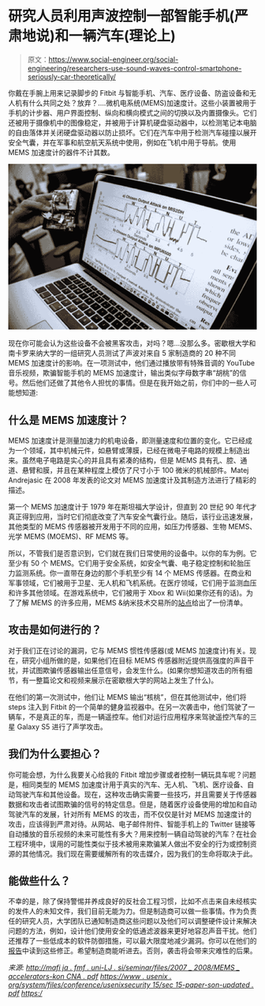 # 研究人员利用声波控制一部智能手机(严肃地说)和一辆汽车(理论上)

> 原文：<https://www.social-engineer.org/social-engineering/researchers-use-sound-waves-control-smartphone-seriously-car-theoretically/>

你戴在手腕上用来记录脚步的 Fitbit 与智能手机、汽车、医疗设备、防盗设备和无人机有什么共同之处？放弃？….微机电系统(MEMS)加速度计。这些小装置被用于手机的计步器、用户界面控制、纵向和横向模式之间的切换以及内置摄像头。它们还被用于摄像机中的图像稳定，并被用于计算机硬盘驱动器中，以检测笔记本电脑的自由落体并关闭硬盘驱动器以防止损坏。它们在汽车中用于检测汽车碰撞以展开安全气囊，并在军事和航空航天系统中使用，例如在飞机中用于导航。使用 MEMS 加速度计的器件不计其数。

![Sound Waves control Smartphone and Car ](img/ee7e356d21e9e0510fdec7394dc45de2.png)

现在你可能会认为这些设备不会被黑客攻击，对吗？嗯…没那么多。密歇根大学和南卡罗来纳大学的一组研究人员测试了声波对来自 5 家制造商的 20 种不同 MEMS 加速度计的影响。在一项测试中，他们通过播放带有特殊音调的 YouTube 音乐视频，欺骗智能手机的 MEMS 加速度计，输出类似字母数字串“胡桃”的信号。然后他们还做了其他令人担忧的事情。但是在我开始之前，你们中的一些人可能想知道:

## 什么是 MEMS 加速度计？

MEMS 加速度计是测量加速力的机电设备，即测量速度和位置的变化。它已经成为一个领域，其中机械元件，如悬臂或薄膜，已经在微电子电路的规模上制造出来。虽然电子电路是实心的并且具有紧凑的结构，但是 MEMS 具有孔、腔、通道、悬臂和膜，并且在某种程度上模仿了尺寸小于 100 微米的机械部件。Matej Andrejasic 在 2008 年发表的论文对 MEMS 加速度计及其制造方法进行了精彩的描述。

第一个 MEMS 加速度计于 1979 年在斯坦福大学设计，但直到 20 世纪 90 年代才真正得到应用，当时它们彻底改变了汽车安全气囊行业。随后，该行业迅速发展，其他类型的 MEMS 传感器被开发用于不同的应用，如压力传感器、生物 MEMS、光学 MEMS (MOEMS)、RF MEMS 等。

所以，不管我们是否意识到，它们就在我们日常使用的设备中。以你的车为例。它至少有 50 个 MEMS。它们用于安全系统，如安全气囊、电子稳定控制和轮胎压力监测系统。你一直带在身边的那个手机至少有 14 个 MEMS 传感器。在商业和军事领域，它们被用于卫星、无人机和飞机系统。在医疗领域，它们用于监测血压和许多其他领域。在游戏系统中，它们被用于 Xbox 和 Wii(如果你还有的话)。为了了解 MEMS 的许多应用，MEMS &纳米技术交易所的[站点](https://www.mems-exchange.org/MEMS/applications.html)给出了一份清单。

## 攻击是如何进行的？

对于我们正在讨论的漏洞，它与 MEMS 惯性传感器(或 MEMS 加速度计)有关。现在，研究小组所做的是，如果他们在目标 MEMS 传感器附近提供高强度的声音干扰，并试图欺骗传感器输出任意信号，会发生什么。(如果你想知道攻击的所有细节，有一整篇论文和视频来展示在密歇根大学的网站上发生了什么)。

在他们的第一次测试中，他们让 MEMS 输出“核桃”，但在其他测试中，他们将 steps 注入到 Fitbit 的一个简单的健身监视器中。在另一次袭击中，他们驾驶了一辆车，不是真正的车，而是一辆遥控车。他们对运行应用程序来驾驶遥控汽车的三星 Galaxy S5 进行了声学攻击。

## 我们为什么要担心？

你可能会想，为什么我要关心给我的 Fitbit 增加步骤或者控制一辆玩具车呢？问题是，相同类型的 MEMS 加速度计用于真实的汽车、无人机、飞机、医疗设备、自动驾驶汽车和其他设备。现在，这种攻击确实需要一些技巧，并且需要关于传感器数据和攻击者试图欺骗的信号的特定信息。但是，随着医疗设备使用的增加和自动驾驶汽车的发展，针对所有 MEMS 的攻击，而不仅仅是针对 MEMS 加速度计的攻击，应该得到严肃对待。从网站、电子邮件附件、智能手机上的 Twitter 链接等自动播放的音乐视频的未来可能性有多大？用来控制一辆自动驾驶的汽车？在社会工程环境中，误用的可能性类似于技术被用来欺骗某人做出不安全的行为或控制资源的其他情况。我们现在需要缓解所有的攻击媒介，因为我们的生命将取决于此。

## 能做些什么？

不幸的是，除了保持警惕并养成良好的反社会工程习惯，比如不点击来自未经核实的发件人的未知文件，我们目前无能为力。但是制造商可以做一些事情。作为负责任的研究人员，大学团队已通知制造商这些问题以及他们可以调整硬件设计来解决问题的方法，例如，设计他们使用安全的低通滤波器来更好地容忍声音干扰。他们还推荐了一些低成本的软件防御措施，可以最大限度地减少漏洞。你可以在他们的[报告](https://spqr.eecs.umich.edu/papers/trippel-IEEE-oaklawn-walnut-2017.pdf)中读到这些修正。希望制造商能听进去。否则，袭击将会带来灾难性的后果。

*来源:*
*[http://mafi ja . fmf . uni-LJ . si/seminar/files/2007 _ 2008/MEMS _ accelerators-kon CNA . pdf](http://mafija.fmf.uni-lj.si/seminar/files/2007_2008/MEMS_accelerometers-koncna.pdf)*
*[https://www . usenix . org/system/files/conference/usenixsecurity 15/sec 15-paper-son-updated . pdf](https://www.usenix.org/system/files/conference/usenixsecurity15/sec15-paper-son-updated.pdf)*
*[https:/](https://www.usenix.org/system/files/conference/woot16/woot16-paper-davidson.pdf)*